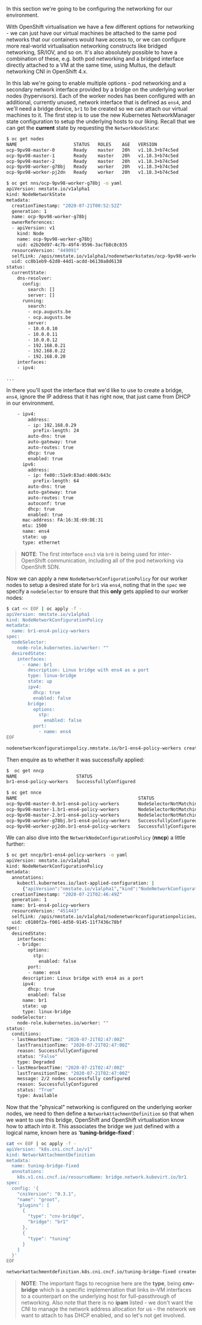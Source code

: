 In this section we're going to be configuring the networking for our environment. 

With OpenShift virtualisation we have a few different options for networking - we can just have our virtual machines be attached to the same pod networks that our containers would have access to, or we can configure more real-world virtualisation networking constructs like bridged networking, SR/IOV, and so on. It's also absolutely possible to have a combination of these, e.g. both pod networking and a bridged interface directly attached to a VM at the same time, using Multus, the default networking CNI in OpenShift 4.x.

In this lab we're going to enable multiple options - pod networking and a secondary network interface provided by a bridge on the underlying worker nodes (hypervisors). Each of the worker nodes has been configured with an additional, currently unused, network interface that is defined as `ens4`, and we'll need a bridge device, `br1` to be created so we can attach our virtual machines to it. The first step is to use the new Kubernetes NetworkManager state configuration to setup the underlying hosts to our liking. Recall that we can get the **current** state by requesting the `NetworkNodeState`:

~~~bash
$ oc get nodes
NAME                     STATUS   ROLES    AGE   VERSION
ocp-9pv98-master-0       Ready    master   20h   v1.18.3+b74c5ed
ocp-9pv98-master-1       Ready    master   20h   v1.18.3+b74c5ed
ocp-9pv98-master-2       Ready    master   20h   v1.18.3+b74c5ed
ocp-9pv98-worker-g78bj   Ready    worker   20h   v1.18.3+b74c5ed
ocp-9pv98-worker-pj2dn   Ready    worker   20h   v1.18.3+b74c5ed
~~~

~~~bash
$ oc get nns/ocp-9pv98-worker-g78bj -o yaml
apiVersion: nmstate.io/v1alpha1
kind: NodeNetworkState
metadata:
  creationTimestamp: "2020-07-21T00:52:52Z"
  generation: 1
  name: ocp-9pv98-worker-g78bj
  ownerReferences:
  - apiVersion: v1
    kind: Node
    name: ocp-9pv98-worker-g78bj
    uid: e2b20d97-4c7b-49f4-9596-3acfb8c8c835
  resourceVersion: "449091"
  selfLink: /apis/nmstate.io/v1alpha1/nodenetworkstates/ocp-9pv98-worker-g78bj
  uid: cc8b1eb9-62d0-44d1-acdd-b6130a8d6138
status:
  currentState:
    dns-resolver:
      config:
        search: []
        server: []
      running:
        search:
        - ocp.augusts.be
        - ocp.augusts.be
        server:
        - 10.0.0.10
        - 10.0.0.11
        - 10.0.0.12
        - 192.168.0.21
        - 192.168.0.22
        - 192.168.0.20
    interfaces:
    - ipv4:

...
~~~

In there you'll spot the interface that we'd like to use to create a bridge, `ens4`, ignore the IP address that it has right now, that just came from DHCP in our environment.

~~~bash
    - ipv4:
        address:
        - ip: 192.168.0.29
          prefix-length: 24
        auto-dns: true
        auto-gateway: true
        auto-routes: true
        dhcp: true
        enabled: true
      ipv6:
        address:
        - ip: fe80::51e9:83ad:40d6:643c
          prefix-length: 64
        auto-dns: true
        auto-gateway: true
        auto-routes: true
        autoconf: true
        dhcp: true
        enabled: true
      mac-address: FA:16:3E:69:DE:31
      mtu: 1500
      name: ens4
      state: up
      type: ethernet
~~~

> **NOTE**: The first interface `ens3` via `br0` is being used for inter-OpenShift communication, including all of the pod networking via OpenShift SDN.

Now we can apply a new `NodeNetworkConfigurationPolicy` for our worker nodes to setup a desired state for `br1` via `ens4`, noting that in the `spec` we specify a `nodeSelector` to ensure that this **only** gets applied to our worker nodes:

~~~bash
$ cat << EOF | oc apply -f -
apiVersion: nmstate.io/v1alpha1
kind: NodeNetworkConfigurationPolicy
metadata:
  name: br1-ens4-policy-workers
spec:
  nodeSelector:
    node-role.kubernetes.io/worker: ""
  desiredState:
    interfaces:
      - name: br1
        description: Linux bridge with ens4 as a port
        type: linux-bridge
        state: up
        ipv4:
          dhcp: true
          enabled: false
        bridge:
          options:
            stp:
              enabled: false
          port:
            - name: ens4
EOF

nodenetworkconfigurationpolicy.nmstate.io/br1-ens4-policy-workers created
~~~

Then enquire as to whether it was successfully applied:

~~~bash
$  oc get nncp
NAME                      STATUS
br1-ens4-policy-workers   SuccessfullyConfigured

$ oc get nnce
NAME                                             STATUS
ocp-9pv98-master-0.br1-ens4-policy-workers       NodeSelectorNotMatching
ocp-9pv98-master-1.br1-ens4-policy-workers       NodeSelectorNotMatching
ocp-9pv98-master-2.br1-ens4-policy-workers       NodeSelectorNotMatching
ocp-9pv98-worker-g78bj.br1-ens4-policy-workers   SuccessfullyConfigured
ocp-9pv98-worker-pj2dn.br1-ens4-policy-workers   SuccessfullyConfigured
~~~

We can also dive into the `NetworkNodeConfigurationPolicy` (**nncp**) a little further:

~~~bash
$ oc get nncp/br1-ens4-policy-workers -o yaml
apiVersion: nmstate.io/v1alpha1
kind: NodeNetworkConfigurationPolicy
metadata:
  annotations:
    kubectl.kubernetes.io/last-applied-configuration: |
      {"apiVersion":"nmstate.io/v1alpha1","kind":"NodeNetworkConfigurationPolicy","metadata":{"annotations":{},"name":"br1-ens4-policy-workers"},"spec":{"desiredState":{"interfaces":[{"bridge":{"options":{"stp":{"enabled":false}},"port":[{"name":"ens4"}]},"description":"Linux bridge with ens4 as a port","ipv4":{"dhcp":true,"enabled":false},"name":"br1","state":"up","type":"linux-bridge"}]},"nodeSelector":{"node-role.kubernetes.io/worker":""}}}
  creationTimestamp: "2020-07-21T02:46:49Z"
  generation: 1
  name: br1-ens4-policy-workers
  resourceVersion: "451443"
  selfLink: /apis/nmstate.io/v1alpha1/nodenetworkconfigurationpolicies/br1-ens4-policy-workers
  uid: c0180f2a-f001-4d50-9145-11f7436c78bf
spec:
  desiredState:
    interfaces:
    - bridge:
        options:
          stp:
            enabled: false
        port:
        - name: ens4
      description: Linux bridge with ens4 as a port
      ipv4:
        dhcp: true
        enabled: false
      name: br1
      state: up
      type: linux-bridge
  nodeSelector:
    node-role.kubernetes.io/worker: ""
status:
  conditions:
  - lastHearbeatTime: "2020-07-21T02:47:00Z"
    lastTransitionTime: "2020-07-21T02:47:00Z"
    reason: SuccessfullyConfigured
    status: "False"
    type: Degraded
  - lastHearbeatTime: "2020-07-21T02:47:00Z"
    lastTransitionTime: "2020-07-21T02:47:00Z"
    message: 2/2 nodes successfully configured
    reason: SuccessfullyConfigured
    status: "True"
    type: Available
~~~


Now that the "physical" networking is configured on the underlying worker nodes, we need to then define a `NetworkAttachmentDefinition` so that when we want to use this bridge, OpenShift and OpenShift virtualisation know how to attach into it. This associates the bridge we just defined with a logical name, known here as '**tuning-bridge-fixed**':

~~~bash
cat << EOF | oc apply -f -
apiVersion: "k8s.cni.cncf.io/v1"
kind: NetworkAttachmentDefinition
metadata:
  name: tuning-bridge-fixed
  annotations:
    k8s.v1.cni.cncf.io/resourceName: bridge.network.kubevirt.io/br1
spec:
  config: '{
    "cniVersion": "0.3.1",
    "name": "groot",
    "plugins": [
      {
        "type": "cnv-bridge",
        "bridge": "br1"
      },
      {
        "type": "tuning"
      }
    ]
  }'
EOF

networkattachmentdefinition.k8s.cni.cncf.io/tuning-bridge-fixed created
~~~

> **NOTE**: The important flags to recognise here are the **type**, being **cnv-bridge** which is a specific implementation that links in-VM interfaces to a counterpart on the underlying host for full-passthrough of networking. Also note that there is no **ipam** listed - we don't want the CNI to manage the network address allocation for us - the network we want to attach to has DHCP enabled, and so let's not get involved.